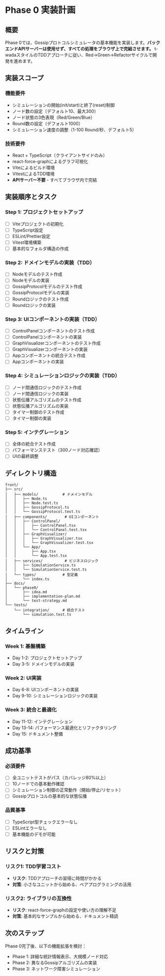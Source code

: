# Phase 0 実装計画

## 概要

Phase 0では、Gossipプロトコルシミュレータの基本機能を実装します。**バックエンドAPIサーバーは使用せず、すべての処理をブラウザ上で完結させます。** t-wadaスタイルのTDDアプローチに従い、Red→Green→Refactorサイクルで開発を進めます。

## 実装スコープ

### 機能要件
- シミュレーションの開始(init/start)と終了(reset)制御
- ノード数の設定（デフォルト10、最大300）
- ノード状態の3色表現（Red/Green/Blue）
- Round数の設定（デフォルト1000）
- シミュレーション速度の調整（1-100 Round/秒、デフォルト5）

### 技術要件
- React + TypeScript（クライアントサイドのみ）
- react-force-graphによるグラフ可視化
- Viteによるビルド環境
- VitestによるTDD環境
- **APIサーバー不要** - すべてブラウザ内で完結

## 実装順序とタスク

### Step 1: プロジェクトセットアップ
- [ ] Viteプロジェクトの初期化
- [ ] TypeScript設定
- [ ] ESLint/Prettier設定
- [ ] Vitest環境構築
- [ ] 基本的なフォルダ構造の作成

### Step 2: ドメインモデルの実装（TDD）
- [ ] Nodeモデルのテスト作成
- [ ] Nodeモデルの実装
- [ ] GossipProtocolモデルのテスト作成
- [ ] GossipProtocolモデルの実装
- [ ] Roundロジックのテスト作成
- [ ] Roundロジックの実装

### Step 3: UIコンポーネントの実装（TDD）
- [ ] ControlPanelコンポーネントのテスト作成
- [ ] ControlPanelコンポーネントの実装
- [ ] GraphVisualizerコンポーネントのテスト作成
- [ ] GraphVisualizerコンポーネントの実装
- [ ] Appコンポーネントの統合テスト作成
- [ ] Appコンポーネントの実装

### Step 4: シミュレーションロジックの実装（TDD）
- [ ] ノード間通信ロジックのテスト作成
- [ ] ノード間通信ロジックの実装
- [ ] 状態伝播アルゴリズムのテスト作成
- [ ] 状態伝播アルゴリズムの実装
- [ ] タイマー制御のテスト作成
- [ ] タイマー制御の実装

### Step 5: インテグレーション
- [ ] 全体の統合テスト作成
- [ ] パフォーマンステスト（300ノード対応確認）
- [ ] UIの最終調整

## ディレクトリ構造

```
front/
├── src/
│   ├── models/           # ドメインモデル
│   │   ├── Node.ts
│   │   ├── Node.test.ts
│   │   ├── GossipProtocol.ts
│   │   └── GossipProtocol.test.ts
│   ├── components/        # UIコンポーネント
│   │   ├── ControlPanel/
│   │   │   ├── ControlPanel.tsx
│   │   │   └── ControlPanel.test.tsx
│   │   ├── GraphVisualizer/
│   │   │   ├── GraphVisualizer.tsx
│   │   │   └── GraphVisualizer.test.tsx
│   │   └── App/
│   │       ├── App.tsx
│   │       └── App.test.tsx
│   ├── services/          # ビジネスロジック
│   │   ├── SimulationService.ts
│   │   └── SimulationService.test.ts
│   └── types/            # 型定義
│       └── index.ts
├── docs/
│   └── phase0/
│       ├── idea.md
│       ├── implementation-plan.md
│       └── test-strategy.md
└── tests/
    └── integration/      # 統合テスト
        └── simulation.test.ts
```

## タイムライン

### Week 1: 基盤構築
- Day 1-2: プロジェクトセットアップ
- Day 3-5: ドメインモデルの実装

### Week 2: UI実装
- Day 6-8: UIコンポーネントの実装
- Day 9-10: シミュレーションロジックの実装

### Week 3: 統合と最適化
- Day 11-12: インテグレーション
- Day 13-14: パフォーマンス最適化とリファクタリング
- Day 15: ドキュメント整備

## 成功基準

### 必須要件
- [ ] 全ユニットテストがパス（カバレッジ80%以上）
- [ ] 10ノードでの基本動作確認
- [ ] シミュレーション制御の正常動作（開始/停止/リセット）
- [ ] Gossipプロトコルの基本的な状態伝播

### 品質基準
- [ ] TypeScript型チェックエラーなし
- [ ] ESLintエラーなし
- [ ] 基本機能のデモが可能

## リスクと対策

### リスク1: TDD学習コスト
- **リスク**: TDDアプローチの習得に時間がかかる
- **対策**: 小さなユニットから始める、ペアプログラミングの活用

### リスク2: ライブラリの互換性
- **リスク**: react-force-graphの設定や使い方の理解不足
- **対策**: 基本的なサンプルから始める、ドキュメント精読

## 次のステップ

Phase 0完了後、以下の機能拡張を検討：
- Phase 1: 詳細な統計情報表示、大規模ノード対応
- Phase 2: 異なるGossipアルゴリズムの実装
- Phase 3: ネットワーク障害シミュレーション